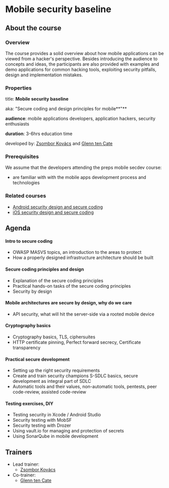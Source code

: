 # Mobile security baseline

## About the course

### Overview

The course provides a solid overview about how mobile applications can be viewed from a hacker's perspective. Besides introducing the audience to concepts and ideas, the participants are also provided with examples and demo applications for common hacking tools, exploiting security pitfalls, design and implementation mistakes.

### Properties

title: **Mobile security baseline**

aka: "Secure coding and design principles for mobile**"**

**audience**: mobile applications developers, application hackers, security enthusiasts

**duration**: 3-6hrs education time

developed by: [Zsombor Kovács](../trainers/zsombor-kovacs.md) and [Glenn ten Cate](../trainers/glenn-ten-cate.md)

### Prerequisites

We assume that the developers attending the preps mobile secdev course:

* are familiar with with the mobile apps development process and technologies

### Related courses

* [Android security design and secure coding](../code/android.md)
* [iOS security design and secure coding](../code/ios.md)

## Agenda

#### Intro to secure coding

* OWASP MASVS topics, an introduction to the areas to protect 
* How a properly designed infrastructure architecture should be built 

#### Secure coding principles and design

* Explanation of the secure coding principles 
* Practical hands-on tasks of the secure coding principles 
* Security by design 

#### Mobile architectures are secure by design, why do we care

* API security, what will hit the server-side via a rooted mobile device 

#### Cryptography basics

* Cryptography basics, TLS, ciphersuites 
* HTTP certificate pinning, Perfect forward secrecy, Certificate transparency 

#### Practical secure development

* Setting up the right security requirements 
* Create and train security champions S-SDLC basics, secure development as integral part of SDLC 
* Automatic tools and their values, non-automatic tools, pentests, peer code-review, assisted code-review 

#### Testing exercises, DIY

* Testing security in Xcode / Android Studio 
* Security testing with MobSF 
* Security testing with Drozer 
* Using vault.io for managing and protection of secrets 
* Using SonarQube in mobile development

## Trainers

* Lead trainer:
  * [Zsombor Kovács](../trainers/zsombor-kovacs.md)
* Co-trainer:
  * ​[Glenn ten Cate](https://c.defdev.eu/trainers/glenn-ten-cate)

